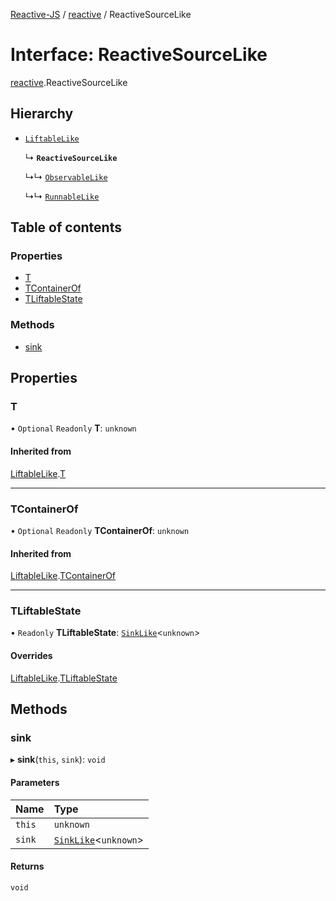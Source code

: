 [Reactive-JS](../README.md) / [reactive](../modules/reactive.md) / ReactiveSourceLike

# Interface: ReactiveSourceLike

[reactive](../modules/reactive.md).ReactiveSourceLike

## Hierarchy

- [`LiftableLike`](liftable.LiftableLike.md)

  ↳ **`ReactiveSourceLike`**

  ↳↳ [`ObservableLike`](observable.ObservableLike.md)

  ↳↳ [`RunnableLike`](runnable.RunnableLike.md)

## Table of contents

### Properties

- [T](reactive.ReactiveSourceLike.md#t)
- [TContainerOf](reactive.ReactiveSourceLike.md#tcontainerof)
- [TLiftableState](reactive.ReactiveSourceLike.md#tliftablestate)

### Methods

- [sink](reactive.ReactiveSourceLike.md#sink)

## Properties

### T

• `Optional` `Readonly` **T**: `unknown`

#### Inherited from

[LiftableLike](liftable.LiftableLike.md).[T](liftable.LiftableLike.md#t)

___

### TContainerOf

• `Optional` `Readonly` **TContainerOf**: `unknown`

#### Inherited from

[LiftableLike](liftable.LiftableLike.md).[TContainerOf](liftable.LiftableLike.md#tcontainerof)

___

### TLiftableState

• `Readonly` **TLiftableState**: [`SinkLike`](sink.SinkLike.md)<`unknown`\>

#### Overrides

[LiftableLike](liftable.LiftableLike.md).[TLiftableState](liftable.LiftableLike.md#tliftablestate)

## Methods

### sink

▸ **sink**(`this`, `sink`): `void`

#### Parameters

| Name | Type |
| :------ | :------ |
| `this` | `unknown` |
| `sink` | [`SinkLike`](sink.SinkLike.md)<`unknown`\> |

#### Returns

`void`
